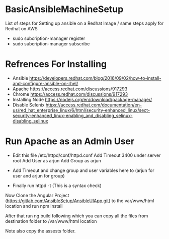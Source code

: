 # BasicAnsibleMachineSetup
List of steps for Setting up ansible on a Redhat Image / same steps apply for Redhat on AWS
* sudo subcription-manager register
* sudo subcription-manager subscribe

# Refrences For Installing
* Ansible https://developers.redhat.com/blog/2016/09/02/how-to-install-and-configure-ansible-on-rhel/ 
* Apache  https://access.redhat.com/discussions/917293 
* Chrome  https://access.redhat.com/discussions/917293 
* Installing Node https://nodejs.org/en/download/package-manager/
* Disable Selenix https://access.redhat.com/documentation/en-us/red_hat_enterprise_linux/6/html/security-enhanced_linux/sect-security-enhanced_linux-enabling_and_disabling_selinux-disabling_selinux 

# Run Apache as an Admin User
* Edit this file /etc/httpd/conf/httpd.conf 
    Add Timeout 3400 under server root 
    Add User as arjun 
    Add Group as arjun 

* Add Timeout and change group and user variables here to (arjun for user and arjun for group) 
* Finally run httpd -t (This is a syntax check) 

Now Clone the Angular Project (https://gitlab.com/AnsibleSetup/AnsibleUIApp.git) to the var/www/html location and run npm install 

After that run ng build following which you can copy all the files from destination folder to /var/www/html location 

Note also copy the assests folder. 
